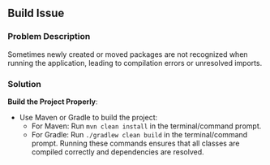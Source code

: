 ## Build Issue

### Problem Description
Sometimes newly created or moved packages are not recognized when running the application, leading to compilation errors or unresolved imports.

### Solution
**Build the Project Properly**:
   - Use Maven or Gradle to build the project:
     - For Maven: Run `mvn clean install` in the terminal/command prompt.
     - For Gradle: Run `./gradlew clean build` in the terminal/command prompt.
Running these commands ensures that all classes are compiled correctly and dependencies are resolved.
